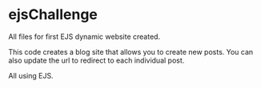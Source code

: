 # ejsChallenge

All files for first EJS dynamic website created. 

This code creates a blog site that allows you to create new posts. You can also update the url to redirect to each individual post. 

All using EJS.
